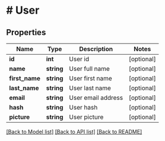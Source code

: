 # # User

## Properties

Name | Type | Description | Notes
------------ | ------------- | ------------- | -------------
**id** | **int** | User id | [optional]
**name** | **string** | User full name | [optional]
**first_name** | **string** | User first name | [optional]
**last_name** | **string** | User last name | [optional]
**email** | **string** | User email address | [optional]
**hash** | **string** | User hash | [optional]
**picture** | **string** | User picture | [optional]

[[Back to Model list]](../../README.md#models) [[Back to API list]](../../README.md#endpoints) [[Back to README]](../../README.md)
